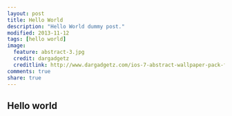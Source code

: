 ```yaml
---
layout: post
title: Hello World
description: "Hello World dummy post."
modified: 2013-11-12
tags: [hello world]
image:
  feature: abstract-3.jpg
  credit: dargadgetz
  creditlink: http://www.dargadgetz.com/ios-7-abstract-wallpaper-pack-for-iphone-5-and-ipod-touch-retina/
comments: true
share: true
---
```


## Hello world
